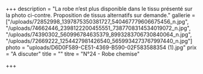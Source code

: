 +++
description = "La robe n’est plus disponible dans le tissu présenté sur la photo ci-contre. Proposition de tissus alternatifs sur demande."
gallerie = ["/uploads/72852998_1397875350381727_540467779606675456_n.jpg", "/uploads/74662446_2398122200455551_7387708314534019072_n.jpg", "/uploads/74390302_560996784635379_8993283706730840064_n.jpg", "/uploads/72669222_1254427981426540_5659934273767997440_n.jpg"]
photo = "uploads/D6D0F589-CE51-4369-B590-02F583588354 (1).jpg"
prix = "A discuter"
title = ""
titre = "N°24 - Robe chemise"

+++
